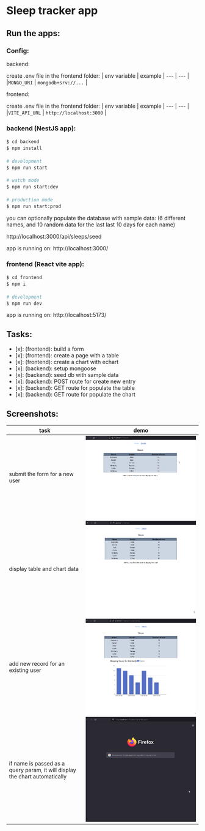 # Sleep tracker app

## Run the apps:

### Config:

backend:

create .env file in the frontend folder:
| env variable | example
| --- | --- |
|`MONGO_URI` | `mongodb+srv://...` |

frontend:

create .env file in the frontend folder:
| env variable | example
| --- | --- |
|`VITE_API_URL` | `http://localhost:3000` |

### backend (NestJS app):

```bash
$ cd backend
$ npm install

# development
$ npm run start

# watch mode
$ npm run start:dev

# production mode
$ npm run start:prod
```

you can optionally populate the database with sample data:
(6 different names, and 10 random data for the last last 10 days for each name)

http://localhost:3000/api/sleeps/seed

app is running on: http://localhost:3000/

### frontend (React vite app):

```bash
$ cd frontend
$ npm i

# development
$ npm run dev
```

app is running on: http://localhost:5173/

## Tasks:

- [x]: (frontend): build a form
- [x]: (frontend): create a page with a table
- [x]: (frontend): create a chart with echart
- [x]: (backend): setup mongoose
- [x]: (backend): seed db with sample data
- [x]: (backend): POST route for create new entry
- [x]: (backend): GET route for populate the table
- [x]: (backend): GET route for populate the chart

## Screenshots:

| task                                                                        | demo                                                                               |
| --------------------------------------------------------------------------- | ---------------------------------------------------------------------------------- |
| submit the form for a new user                                              | ![screenshots/submit-form.gif](screenshots/submit-form.gif)                        |
| display table and chart data                                                | ![screnshots/display-table-and-chart.gif](screenshots/display-table-and-chart.gif) |
| add new record for an existing user                                         | ![screenshots/add-new-record.gif](screenshots/add-new-record.gif)                  |
| if name is passed as a query param, it will display the chart automatically | ![screenshots/query-param.gif](screenshots/query-param.gif)                        |
